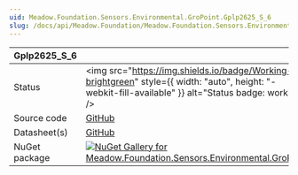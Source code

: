 ```yaml
---
uid: Meadow.Foundation.Sensors.Environmental.GroPoint.Gplp2625_S_6
slug: /docs/api/Meadow.Foundation/Meadow.Foundation.Sensors.Environmental.GroPoint.Gplp2625_S_6
---
```


| Gplp2625_S_6 | |
|--------|--------|
| Status | <img src="https://img.shields.io/badge/Working-brightgreen" style={{ width: "auto", height: "-webkit-fill-available" }} alt="Status badge: working" /> |
| Source code | [GitHub](https://github.com/WildernessLabs/Meadow.Foundation/tree/main/Source/Meadow.Foundation.Peripherals/Sensors.Environmental.GroPoint) |
| Datasheet(s) | [GitHub](https://github.com/WildernessLabs/Meadow.Foundation/tree/main/Source/Meadow.Foundation.Peripherals/Sensors.Environmental.GroPoint/Datasheet) |
| NuGet package | <a href="https://www.nuget.org/packages/Meadow.Foundation.Sensors.Environmental.GroPoint/" target="_blank"><img src="https://img.shields.io/nuget/v/Meadow.Foundation.Sensors.Environmental.GroPoint.svg?label=Meadow.Foundation.Sensors.Environmental.GroPoint" alt="NuGet Gallery for Meadow.Foundation.Sensors.Environmental.GroPoint" /></a> |

